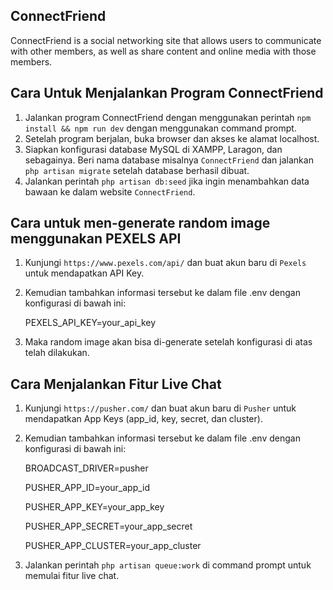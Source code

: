 ## ConnectFriend
ConnectFriend is a social networking site that allows users to communicate with other members, as well as share content and online media with those members.

## Cara Untuk Menjalankan Program ConnectFriend
1.  Jalankan program ConnectFriend dengan menggunakan perintah `npm install && npm run dev` dengan menggunakan command prompt.
2.  Setelah program berjalan, buka browser dan akses ke alamat localhost.
3.  Siapkan konfigurasi database MySQL di XAMPP, Laragon, dan sebagainya. Beri nama database misalnya `ConnectFriend` dan jalankan `php artisan migrate` setelah database berhasil dibuat.
4.  Jalankan perintah `php artisan db:seed` jika ingin menambahkan data bawaan ke dalam website `ConnectFriend`.

## Cara untuk men-generate random image menggunakan PEXELS API
1.  Kunjungi `https://www.pexels.com/api/` dan buat akun baru di `Pexels` untuk mendapatkan API Key.
2.  Kemudian tambahkan informasi tersebut ke dalam file .env dengan konfigurasi di bawah ini:
   
    PEXELS_API_KEY=your_api_key
    
5.  Maka random image akan bisa di-generate setelah konfigurasi di atas telah dilakukan.

## Cara Menjalankan Fitur Live Chat
1.  Kunjungi `https://pusher.com/` dan buat akun baru di `Pusher` untuk mendapatkan App Keys (app_id, key, secret, dan cluster).
2.  Kemudian tambahkan informasi tersebut ke dalam file .env dengan konfigurasi di bawah ini:
   
    BROADCAST_DRIVER=pusher
    
    PUSHER_APP_ID=your_app_id
    
    PUSHER_APP_KEY=your_app_key
    
    PUSHER_APP_SECRET=your_app_secret
    
    PUSHER_APP_CLUSTER=your_app_cluster
    
4.  Jalankan perintah `php artisan queue:work` di command prompt untuk memulai fitur live chat.
